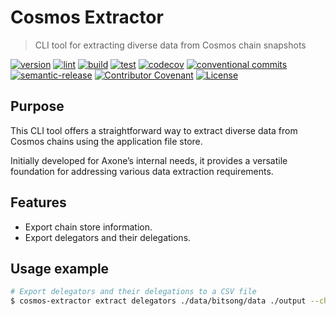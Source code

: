 # Cosmos Extractor

> CLI tool for extracting diverse data from Cosmos chain snapshots

[![version](https://img.shields.io/github/v/release/axone-protocol/cosmos-extractor?style=for-the-badge&logo=github)](https://github.com/axone-protocol/cosmos-extractor/releases)
[![lint](https://img.shields.io/github/actions/workflow/status/axone-protocol/cosmos-extractor/lint.yml?branch=main&label=lint&style=for-the-badge&logo=github)](https://github.com/axone-protocol/cosmos-extractor/actions/workflows/lint.yml)
[![build](https://img.shields.io/github/actions/workflow/status/axone-protocol/cosmos-extractor/build.yml?branch=main&label=build&style=for-the-badge&logo=github)](https://github.com/axone-protocol/cosmos-extractor/actions/workflows/build.yml)
[![test](https://img.shields.io/github/actions/workflow/status/axone-protocol/cosmos-extractor/test.yml?branch=main&label=test&style=for-the-badge&logo=github)](https://github.com/axone-protocol/cosmos-extractor/actions/workflows/test.yml)
[![codecov](https://img.shields.io/codecov/c/github/axone-protocol/cosmos-extractor?style=for-the-badge&token=6NL9ICGZQS&logo=codecov)](https://codecov.io/gh/axone-protocol/cosmos-extractor)
[![conventional commits](https://img.shields.io/badge/Conventional%20Commits-1.0.0-yellow.svg?style=for-the-badge&logo=conventionalcommits)](https://conventionalcommits.org)
[![semantic-release](https://img.shields.io/badge/%20%20%F0%9F%93%A6%F0%9F%9A%80-semantic--release-e10079.svg?style=for-the-badge)](https://github.com/semantic-release/semantic-release)
[![Contributor Covenant](https://img.shields.io/badge/Contributor%20Covenant-2.1-4baaaa.svg?style=for-the-badge)](https://github.com/okp4/.github/blob/main/CODE_OF_CONDUCT.md)
[![License](https://img.shields.io/badge/License-BSD_3--Clause-blue.svg?style=for-the-badge)](https://opensource.org/licenses/BSD-3-Clause)

## Purpose

This CLI tool offers a straightforward way to extract diverse data from Cosmos chains using the application file store.

Initially developed for Axone’s internal needs, it provides a versatile foundation for addressing various data extraction requirements.

## Features

- Export chain store information.
- Export delegators and their delegations.

## Usage example

```bash
# Export delegators and their delegations to a CSV file
$ cosmos-extractor extract delegators ./data/bitsong/data ./output --chain-name bitsong
```
